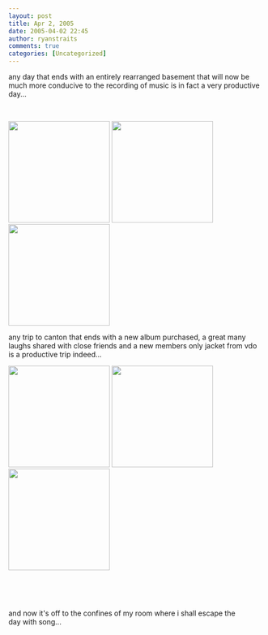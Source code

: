 ```yaml
---
layout: post
title: Apr 2, 2005
date: 2005-04-02 22:45
author: ryanstraits
comments: true
categories: [Uncategorized]
---
```

any day that ends with an entirely rearranged basement that will now be much more conducive to the recording of music is in fact a very productive day...

&nbsp;

<a href="http://i.xanga.com/bluestarmorning/100_0206.JPG" target="_new"><img src="http://i.xanga.com/bluestarmorning/t/100_0206.JPG" alt="" width="200" border="0" /></a> <a href="http://i.xanga.com/bluestarmorning/100_0205.JPG" target="_new"><img src="http://i.xanga.com/bluestarmorning/t/100_0205.JPG" alt="" width="200" border="0" /></a> <a href="http://i.xanga.com/bluestarmorning/100_0207.JPG" target="_new"><img src="http://i.xanga.com/bluestarmorning/t/100_0207.JPG" alt="" width="200" border="0" /></a>

any trip to canton that ends with a new album purchased, a great many laughs shared with close friends and a new members only jacket from vdo is a productive trip indeed...

<a href="http://i.xanga.com/bluestarmorning/100_0201-s.jpg" target="_new"><img src="http://i.xanga.com/bluestarmorning/t/100_0201-s.jpg" alt="" width="200" border="0" /></a> <a href="http://i.xanga.com/bluestarmorning/100_0198-s.jpg" target="_new"><img src="http://i.xanga.com/bluestarmorning/t/100_0198-s.jpg" alt="" width="200" border="0" /></a> <a href="http://i.xanga.com/bluestarmorning/100_0190-s.jpg" target="_new"><img src="http://i.xanga.com/bluestarmorning/t/100_0190-s.jpg" alt="" width="200" border="0" /></a>

&nbsp;

&nbsp;

and now it's off to the confines of my room where i shall escape the day with song...
